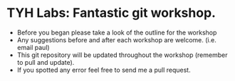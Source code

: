 # TYH Labs: Fantastic git workshop.
- Before you began please take a look of the outline for the workshop
- Any suggestions before and after each workshop are welcome. (i.e. email paul)
- This git repository will be updated throughout the workshop (remember to pull and update).
- If you spotted any error feel free to send me a pull request.
